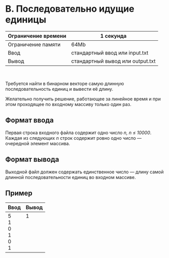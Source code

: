 # B. Последовательно идущие единицы

| Ограничение времени | 1 секунда                        |
|---------------------|----------------------------------|
| Ограничение памяти  | 64Mb                             |
| Ввод                | стандартный ввод или input.txt   |
| Вывод               | стандартный вывод или output.txt |

<br>

Требуется найти в бинарном векторе самую длинную последовательность единиц и вывести её длину.

Желательно получить решение, работающее за линейное время и при этом проходящее по входному массиву только один раз.

## Формат ввода

Первая строка входного файла содержит одно число _n, n ≤ 10000_. Каждая из следующих _n_ строк содержит ровно одно число — очередной элемент массива.

## Формат вывода

Выходной файл должен содержать единственное число — длину самой длинной последовательности единиц во входном массиве.

## Пример

| Ввод                             | Вывод                         |
|----------------------------------|-------------------------------|
| 5<br>1<br>0<br>1<br>0<br>1       | 1<br><br><br><br><br><br>     |

